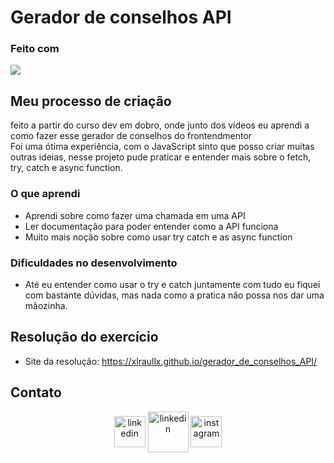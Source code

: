 # Gerador de conselhos API

### Feito com
<div style="display: inline_block">
  <img src="https://skillicons.dev/icons?i=html,css,js,github,git,vscode&perline=14" />
</div>

## Meu processo de criação
feito a partir do curso dev em dobro, onde junto dos vídeos eu aprendi a como fazer esse gerador de conselhos do frontendmentor <br>
Foi uma ótima experiência, com o JavaScript sinto que posso criar muitas outras ideias, nesse projeto pude praticar e entender mais sobre o fetch, try, catch e async function.

### O que aprendi
- Aprendi sobre como fazer uma chamada em uma API
- Ler documentação para poder entender como a API funciona
- Muito mais noção sobre como usar try catch e as async function

### Dificuldades no desenvolvimento
- Até eu entender como usar o try e catch juntamente com tudo eu fiquei com bastante dúvidas, mas nada como a pratica não possa nos dar uma mãozinha. 
  
## Resolução do exercício

- Site da resolução: https://xlraullx.github.io/gerador_de_conselhos_API/

## Contato
<p align="center">
<a href="https://www.linkedin.com/in/raul-souza-do-nascimento-53623631b/" target="_blank"><img align="center" src="https://user-images.githubusercontent.com/88904952/234979284-68c11d7f-1acc-4f0c-ac78-044e1037d7b0.png" alt="linkedin" height="50" width="50"/></a>
<a href="mailto:RaulSouza2025@hotmail.com" target="blank"><img align="center" src="https://img.icons8.com/fluency/48/000000/apple-mail.png" alt="linkedin" height="65" width="65" /></a>
<a href="https://www.instagram.com/raul.souza9/" target="blank"><img align="center" src="https://user-images.githubusercontent.com/88904952/234981169-2dd1e58f-4b7e-468c-8213-034ba62156c3.png" alt="instagram" height="50" width="50" /></a>
</p>
